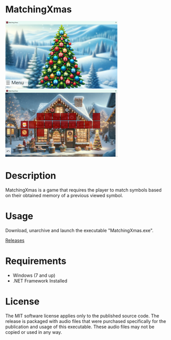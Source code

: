 # MatchingXmas
<img src="https://raw.githubusercontent.com/jetspiking/MatchingXmas/main/Screenshots/Gameplay0.png" Width="350">  <img src="https://raw.githubusercontent.com/jetspiking/MatchingXmas/main/Screenshots/Gameplay1.png" Width="350">

# Description
MatchingXmas is a game that requires the player to match symbols based on their obtained memory of a previous viewed symbol.

# Usage
Download, unarchive and launch the executable "MatchingXmas.exe".

[Releases](https://github.com/jetspiking/MatchingXmas/releases)

# Requirements
- Windows (7 and up)
- .NET Framework Installed

# License
The MIT software license applies only to the published source code. The release is packaged with audio files that were purchased specifically for the publication and usage of this executable. These audio files may not be copied or used in any way.
